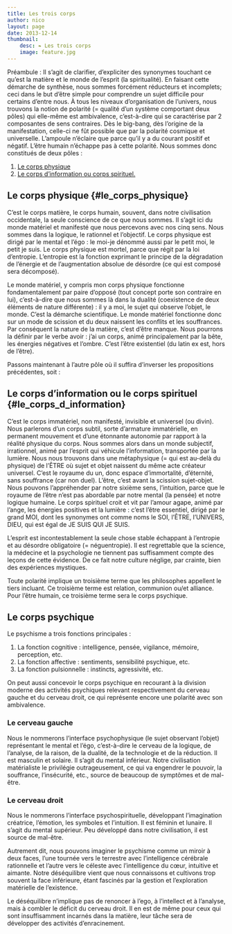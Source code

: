```yaml
---
title: Les trois corps
author: nico
layout: page
date: 2013-12-14
thumbnail:
    desc: ❧ Les trois corps
    image: feature.jpg
---
```


Préambule : Il s’agit de clarifier, d’expliciter des synonymes touchant ce qu’est la matière et le monde de l’esprit (la spiritualité). En faisant cette démarche de synthèse, nous sommes forcément réducteurs et incomplets; ceci dans le but d’être simple pour comprendre un sujet difficile pour certains d’entre nous. À tous les niveaux d’organisation de l’univers, nous trouvons la notion de polarité (= qualité d’un système comportant deux pôles) qui elle-même est ambivalence, c’est-à-dire qui se caractérise par 2 composantes de sens contraires. Dès le big-bang, dès l’origine de la manifestation, celle-ci ne fût possible que par la polarité cosmique et universelle. L’ampoule n’éclaire que parce qu’il y a du courant positif et négatif. L’être humain n’échappe pas à cette polarité. Nous sommes donc constitués de deux pôles :

  1. [Le corps physique][1]
  2. [Le corps d’information ou corps spirituel.][2]

## Le corps physique {#le_corps_physique}

C’est le corps matière, le corps humain, souvent, dans notre civilisation occidentale, la seule conscience de ce que nous sommes. Il s’agit ici du monde matériel et manifesté que nous percevons avec nos cinq sens. Nous sommes dans la logique, le rationnel et l’objectif. Le corps physique est dirigé par le mental et l’égo : le moi-je dénommé aussi par le petit moi, le petit je suis. Le corps physique est mortel, parce que régit par la loi d’entropie. L’entropie est la fonction exprimant le principe de la dégradation de l’énergie et de l’augmentation absolue de désordre (ce qui est composé sera décomposé).

Le monde matériel, y compris mon corps physique fonctionne fondamentalement par paire d’opposé (tout concept porte son contraire en lui), c’est-à-dire que nous sommes là dans la dualité (coexistence de deux éléments de nature différente) : il y a moi, le sujet qui observe l’objet, le monde. C’est la démarche scientifique. Le monde matériel fonctionne donc sur un mode de scission et du deux naissent les conflits et les souffrances. Par conséquent la nature de la matière, c’est d’être manque. Nous pourrons la définir par le verbe avoir : j’ai un corps, animé principalement par la bête, les énergies négatives et l’ombre. C’est l’être existentiel (du latin ex est, hors de l’être).

Passons maintenant à l’autre pôle où il suffira d’inverser les propositions précédentes, soit :

## Le corps d’information ou le corps spirituel {#le_corps_d_information}

C’est le corps immatériel, non manifesté, invisible et universel (ou divin). Nous parlerons d’un corps subtil, sorte d’armature immatérielle, en permanent mouvement et d’une étonnante autonomie par rapport à la réalité physique du corps. Nous sommes alors dans un monde subjectif, irrationnel, animé par l’esprit qui véhicule l’information, transportée par la lumière. Nous nous trouvons dans une métaphysique (= qui est au-delà du physique) de l’ÊTRE où sujet et objet naissent du même acte créateur universel. C’est le royaume du un, donc espace d’immortalité, d’éternité, sans souffrance (car non duel). L’être, c’est avant la scission sujet-objet. Nous pouvons l’appréhender par notre sixième sens, l’intuition, parce que le royaume de l’être n’est pas abordable par notre mental (la pensée) et notre logique humaine. Le corps spirituel croit et vit par l’amour agape, animé par l’ange, les énergies positives et la lumière : c’est l’être essentiel, dirigé par le grand MOI, dont les synonymes ont comme noms le SOI, l’ÊTRE, l’UNIVERS, DIEU, qui est égal de JE SUIS QUI JE SUIS.

L’esprit est incontestablement la seule chose stable échappant à l’entropie et au désordre obligatoire (= néguentropie). Il est regrettable que la science, la médecine et la psychologie ne tiennent pas suffisamment compte des leçons de cette évidence. De ce fait notre culture néglige, par crainte, bien des expériences mystiques.

Toute polarité implique un troisième terme que les philosophes appellent le tiers incluant. Ce troisième terme est relation, communion ou/et alliance. Pour l’être humain, ce troisième terme sera le corps psychique.

## Le corps psychique

Le psychisme a trois fonctions principales :

  1. La fonction cognitive : intelligence, pensée, vigilance, mémoire, perception, etc.
  2. La fonction affective : sentiments, sensibilité psychique, etc.
  3. La fonction pulsionnelle : instincts, agressivité, etc.

On peut aussi concevoir le corps psychique en recourant à la division moderne des activités psychiques relevant respectivement du cerveau gauche et du cerveau droit, ce qui représente encore une polarité avec son ambivalence.

### Le cerveau gauche

Nous le nommerons l’interface psychophysique (le sujet observant l’objet) représentant le mental et l’égo, c’est-à-dire le cerveau de la logique, de l’analyse, de la raison, de la dualité, de la technologie et de la réduction. Il est masculin et solaire. Il s’agit du mental inférieur. Notre civilisation matérialiste le privilégie outrageusement, ce qui va engendrer le pouvoir, la souffrance, l’insécurité, etc., source de beaucoup de symptômes et de mal-être.

### Le cerveau droit

Nous le nommerons l’interface psychospirituelle, développant l’imagination créatrice, l’émotion, les symboles et l’intuition. Il est féminin et lunaire. Il s’agit du mental supérieur. Peu développé dans notre civilisation, il est source de mal-être.

Autrement dit, nous pouvons imaginer le psychisme comme un miroir à deux faces, l’une tournée vers le terrestre avec l’intelligence cérébrale rationnelle et l’autre vers le céleste avec l’intelligence du cœur, intuitive et aimante. Notre déséquilibre vient que nous connaissons et cultivons trop souvent la face inférieure, étant fascinés par la gestion et l’exploration matérielle de l’existence.

Le déséquilibre n’implique pas de renoncer à l’ego, à l’intellect et à l’analyse, mais à combler le déficit du cerveau droit. Il en est de même pour ceux qui sont insuffisamment incarnés dans la matière, leur tâche sera de développer des activités d’enracinement.

 [1]: #le_corps_physique
 [2]: #le_corps_d_information
